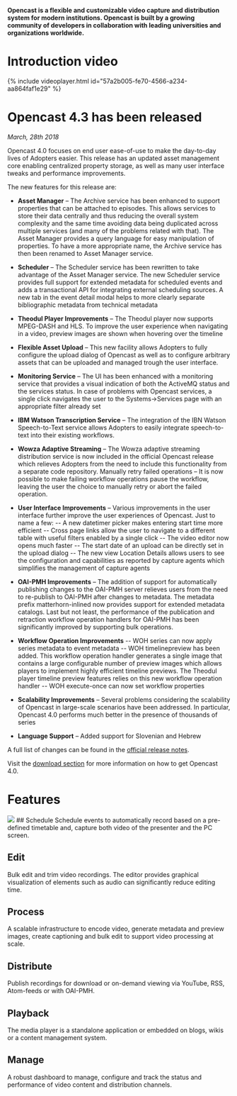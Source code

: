 **Opencast is a flexible and customizable video capture and distribution system for modern institutions. Opencast is built by a growing community of developers in collaboration with leading universities and organizations worldwide.**

# Introduction video
{% include videoplayer.html id="57a2b005-fe70-4566-a234-aa864faf1e29" %}

# Opencast 4.3 has been released
_March, 28th 2018_

Opencast 4.0 focuses on end user ease-of-use to make the day-to-day lives of Adopters easier. This release has an updated asset management core enabling centralized property storage, as well as many user interface tweaks and performance improvements.

The new features for this release are:

- **Asset Manager** – The Archive service has been enhanced to support properties that can be attached to episodes. This allows services to store their data centrally and thus reducing the overall system complexity and the same time avoiding data being duplicated across multiple services (and many of the problems related with that). The Asset Manager provides a query language for easy manipulation of properties. To have a more appropriate name, the Archive service has then been renamed to Asset Manager service.
- **Scheduler** – The Scheduler service has been rewritten to take advantage of the Asset Manager service. The new Scheduler service provides full support for extended metadata for scheduled events and adds a transactional API for integrating external scheduling sources. A new tab in the event detail modal helps to more clearly separate bibliographic metadata from technical metadata

- **Theodul Player Improvements** – The Theodul player now supports MPEG-DASH and HLS. To improve the user experience when navigating in a video, preview images are shown when hovering over the timeline
- **Flexible Asset Upload** – This new facility allows Adopters to fully configure the upload dialog of Opencast as well as to configure arbitrary assets that can be uploaded and managed trough the user interface.
- **Monitoring Service** – The UI has been enhanced with a monitoring service that provides a visual indication of both the ActiveMQ status and the services status. In case of problems with Opencast services, a single click navigates the user to the Systems->Services page with an appropriate filter already set
- **IBM Watson Transcription Service** – The integration of the IBN Watson Speech-to-Text service allows Adopters to easily integrate speech-to-text into their existing workflows.
- **Wowza Adaptive Streaming** – The Wowza adaptive streaming distribution service is now included in the official Opencast release which relieves Adopters from the need to include this functionality from a separate code repository.
Manually retry failed operations – It is now possible to make failing workflow operations pause the workflow, leaving the user the choice to manually retry or abort the failed operation.
- **User Interface Improvements** – Various improvements in the user interface further improve the user experiences of Opencast. Just to name a few:
-- A new datetimer picker makes entering start time more efficient
-- Cross page links allow the user to navigate to a different table with useful filters enabled by a single click
-- The video editor now opens much faster
-- The start date of an upload can be directly set in the upload dialog
-- The new view Location Details allows users to see the configuration and capabilities as reported by capture agents which simplifies the management of capture agents
- **OAI-PMH Improvements** – The addition of support for automatically publishing changes to the OAI-PMH server relieves users from the need to re-publish to OAI-PMH after changes to metadata. The metadata prefix matterhorn-inlined now provides support for extended metadata catalogs. Last but not least, the performance of the publication and retraction workflow operation handlers for OAI-PMH has been significantly improved by supporting bulk operations.
- **Workflow Operation Improvements**
-- WOH series can now apply series metadata to event metadata
-- WOH timelinepreview has been added. This workflow operation handler generates a single image that contains a large configurable number of preview images which allows players to implement highly efficient timeline previews. The Theodul player timeline preview features relies on this new workflow operation handler
-- WOH execute-once can now set workflow properties
- **Scalability Improvements** – Several problems considering the scalability of Opencast in large-scale scenarios have been addressed. In particular, Opencast 4.0 performs much better in the presence of thousands of series
- **Language Support** – Added support for Slovenian and Hebrew

A full list of changes can be found in the [official release notes](https://docs.opencast.org/r/4.x/admin/releasenotes/).

Visit the [download section](http://www.opencast.org/software/download) for more information on how to get Opencast 4.0.


# Features

<img class="feature-image-left" src="http://www.opencast.org/wp-content/uploads/2015/03/schedule.png">
## Schedule
Schedule events to automatically record based on a pre-defined timetable and, capture both video of the presenter and the  PC screen.

## Edit
Bulk edit and trim video recordings. The editor provides graphical visualization of elements such as audio can significantly reduce editing time.

## Process
A scalable infrastructure to encode video, generate metadata and preview images, create captioning and bulk edit to support video processing at scale.

## Distribute
Publish recordings for download or on-demand viewing via YouTube, RSS, Atom-feeds or with OAI-PMH.

## Playback
The media player is a standalone application or embedded on blogs, wikis or a content management system.

## Manage
A robust dashboard to manage, configure and track the status and performance of video content and distribution channels.
